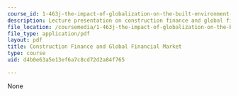 ```yaml
---
course_id: 1-463j-the-impact-of-globalization-on-the-built-environment-fall-2009
description: Lecture presentation on construction finance and global financial market.
file_location: /coursemedia/1-463j-the-impact-of-globalization-on-the-built-environment-fall-2009/d4b0e63a5e13ef6a7c8cd72d2a84f765_MIT1_463JF09_lec03.pdf
file_type: application/pdf
layout: pdf
title: Construction Finance and Global Financial Market
type: course
uid: d4b0e63a5e13ef6a7c8cd72d2a84f765

---
```

None